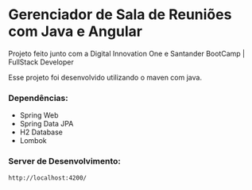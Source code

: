 # Gerenciador de Sala de Reuniões com Java e Angular



Projeto feito junto com a Digital Innovation One e Santander BootCamp | FullStack Developer

Esse projeto foi desenvolvido utilizando o maven com java.



### Dependências:


 * Spring Web
 * Spring Data JPA
 * H2 Database
 * Lombok

### Server de Desenvolvimento:

`http://localhost:4200/`









